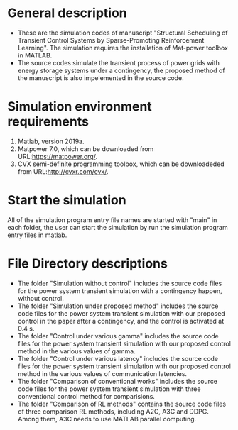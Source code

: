 # General description
* These are the simulation codes of manuscript "Structural Scheduling of Transient Control Systems by Sparse-Promoting Reinforcement Learning". The simulation requires the installation of Mat-power toolbox in MATLAB.
* The source codes simulate the transient process of power grids with energy storage systems under a contingency, the proposed method of the manuscript is also impelemented in the source code.

# Simulation environment requirements
1. Matlab, version 2019a.
2. Matpower 7.0, which can be downloaded from URL:https://matpower.org/.
3. CVX semi-definite programming toolbox, which can be downloadeded from URL:http://cvxr.com/cvx/. 

# Start the simulation
All of the simulation program entry file names are started with "main" in each folder, the user can start the simulation by run the simulation program entry files in matlab.


# File Directory descriptions
* The folder "Simulation without control" includes the source code files for the power system transient simulation with a contingency happen, without control.
* The folder "Simulation under proposed method" includes the source code files for the power system transient simulation with our proposed control in the paper after a contingency, and the control is activated at 0.4 s.
* The folder "Control under various gamma" includes the source code files for the power system transient simulation with our proposed control method in the various values of gamma.
* The folder "Control under various latency" includes  the source code files for the power system transient simulation with our proposed control method in the various values of communication latencies.
* The folder "Comparison of conventional works" includes the source code files for the power system transient simulation with three conventional control method for comparisions.
* The folder "Comparison of RL methods" contains the source code files of three comparison RL methods, including A2C, A3C and DDPG. Among them, A3C needs to use MATLAB parallel computing.
